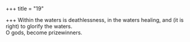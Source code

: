 +++
title = "19"

+++
Within the waters is deathlessness, in the waters healing, and (it is right)  to glorify the waters.  
O gods, become prizewinners.  